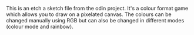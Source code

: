 This is an etch a sketch file from the odin project. It's a colour format game which allows you to draw on a pixelated canvas. The colours can be changed manually using RGB but can also be changed in different modes (colour mode and rainbow). 

